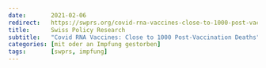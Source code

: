 ```yaml
---
date:       2021-02-06
redirect:   https://swprs.org/covid-rna-vaccines-close-to-1000-post-vaccination-deaths/
title:      Swiss Policy Research
subtitle:   "Covid RNA Vaccines: Close to 1000 Post-Vaccination Deaths"
categories: [mit oder an Impfung gestorben]
tags:       [swprs, impfung]
---
```


